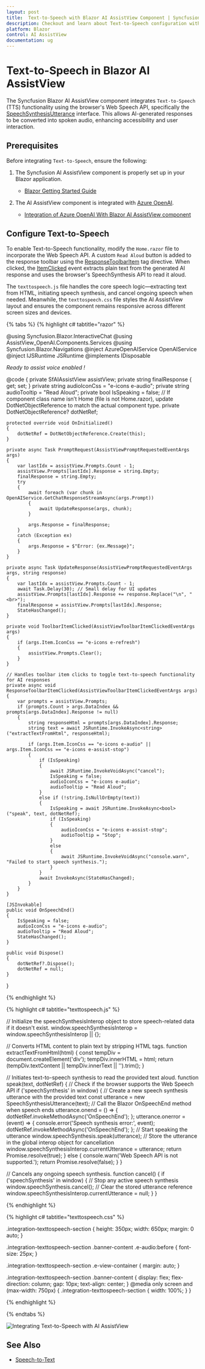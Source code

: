 ```yaml
---
layout: post
title:  Text-to-Speech with Blazor AI AssistView Component | Syncfusion
description: Checkout and learn about Text-to-Speech configuration with Blazor AI AssistView component in Blazor Server App and Blazor WebAssembly App.
platform: Blazor
control: AI AssistView
documentation: ug
---
```


# Text-to-Speech in Blazor AI AssistView

The Syncfusion Blazor AI AssistView component integrates `Text-to-Speech` (TTS) functionality using the browser's Web Speech API, specifically the [SpeechSynthesisUtterance](https://developer.mozilla.org/en-US/docs/Web/API/SpeechSynthesisUtterance) interface. This allows AI-generated responses to be converted into spoken audio, enhancing accessibility and user interaction.

## Prerequisites

Before integrating `Text-to-Speech`, ensure the following:

1. The Syncfusion AI AssistView component is properly set up in your Blazor application.
    - [Blazor Getting Started Guide](../getting-started)

2. The AI AssistView component is integrated with [Azure OpenAI](https://microsoft.github.io/PartnerResources/skilling/ai-ml-academy/resources/openai).
    - [Integration of Azure OpenAI With Blazor AI AssistView component](../ai-integrations/openai-integration.md)

## Configure Text-to-Speech

To enable Text-to-Speech functionality, modify the `Home.razor` file to incorporate the Web Speech API. A custom `Read Aloud` button is added to the response toolbar using the [ResponseToolbarItem](https://help.syncfusion.com/cr/blazor/Syncfusion.Blazor.InteractiveChat.ResponseToolbarItem.html) tag directive. When clicked, the [ItemClicked](https://help.syncfusion.com/cr/blazor/Syncfusion.Blazor.InteractiveChat.ResponseToolbar.html#Syncfusion_Blazor_InteractiveChat_ResponseToolbar_ItemClicked) event extracts plain text from the generated AI response and uses the browser's SpeechSynthesis API to read it aloud.

The `texttospeech.js` file handles the core speech logic—extracting text from HTML, initiating speech synthesis, and cancel ongoing speech when needed. Meanwhile, the `texttospeech.css` file styles the AI AssistView layout and ensures the component remains responsive across different screen sizes and devices.

{% tabs %}
{% highlight c# tabtitle="razor" %}

@using Syncfusion.Blazor.InteractiveChat
@using AssistView_OpenAI.Components.Services
@using Syncfusion.Blazor.Navigations
@inject AzureOpenAIService OpenAIService
@inject IJSRuntime JSRuntime
@implements IDisposable

<div class="integration-texttospeech-section">
    <SfAIAssistView @ref="assistView" PromptRequested="@PromptRequest">
        <AssistViews>
            <AssistView>
                <BannerTemplate>
                    <div class="banner-content">
                        <div class="e-icons e-audio"></div>
                        <i>Ready to assist voice enabled !</i>
                    </div>
                </BannerTemplate>
            </AssistView>
        </AssistViews>
        <AssistViewToolbar ItemClicked="ToolbarItemClicked">
            <AssistViewToolbarItem Type="ItemType.Spacer"></AssistViewToolbarItem>
            <AssistViewToolbarItem IconCss="e-icons e-refresh"></AssistViewToolbarItem>
        </AssistViewToolbar>
        <ResponseToolbar ItemClicked="ResponseToolbarItemClicked">
            <ResponseToolbarItem IconCss="e-icons e-assist-copy" Tooltip="Copy"></ResponseToolbarItem>
            <ResponseToolbarItem IconCss="@audioIconCss" Tooltip="@audioTooltip"></ResponseToolbarItem>
            <ResponseToolbarItem IconCss="e-icons e-assist-like" Tooltip="Like"></ResponseToolbarItem>
            <ResponseToolbarItem IconCss="e-icons e-assist-dislike" Tooltip="Need Improvement"></ResponseToolbarItem>
        </ResponseToolbar>
    </SfAIAssistView>
</div>

@code {
    private SfAIAssistView assistView;
    private string finalResponse { get; set; }
    private string audioIconCss = "e-icons e-audio";
    private string audioTooltip = "Read Aloud";
    private bool IsSpeaking = false;
    // If component class name isn’t Home (file is not Home.razor), update DotNetObjectReference to match the actual component type.
    private DotNetObjectReference<Home>? dotNetRef;

    protected override void OnInitialized()
    {
        dotNetRef = DotNetObjectReference.Create(this);
    }
    
    private async Task PromptRequest(AssistViewPromptRequestedEventArgs args)
    {
        var lastIdx = assistView.Prompts.Count - 1;
        assistView.Prompts[lastIdx].Response = string.Empty;
        finalResponse = string.Empty;
        try
        {
            await foreach (var chunk in OpenAIService.GetChatResponseStreamAsync(args.Prompt))
            {
                await UpdateResponse(args, chunk);
            }

            args.Response = finalResponse;
        }
        catch (Exception ex)
        {
            args.Response = $"Error: {ex.Message}";
        }
    }

    private async Task UpdateResponse(AssistViewPromptRequestedEventArgs args, string response)
    {
        var lastIdx = assistView.Prompts.Count - 1;
        await Task.Delay(30); // Small delay for UI updates
        assistView.Prompts[lastIdx].Response += response.Replace("\n", "<br>");
        finalResponse = assistView.Prompts[lastIdx].Response;
        StateHasChanged();
    }

    private void ToolbarItemClicked(AssistViewToolbarItemClickedEventArgs args)
    {
        if (args.Item.IconCss == "e-icons e-refresh")
        {
            assistView.Prompts.Clear();
        }
    }

    // Handles toolbar item clicks to toggle text-to-speech functionality for AI responses
    private async void ResponseToolbarItemClicked(AssistViewToolbarItemClickedEventArgs args)
    {
        var prompts = assistView.Prompts;
        if (prompts.Count > args.DataIndex && prompts[args.DataIndex].Response != null)
        {
            string responseHtml = prompts[args.DataIndex].Response;
            string text = await JSRuntime.InvokeAsync<string>("extractTextFromHtml", responseHtml);

            if (args.Item.IconCss == "e-icons e-audio" || args.Item.IconCss == "e-icons e-assist-stop")
            {
                if (IsSpeaking)
                {
                    await JSRuntime.InvokeVoidAsync("cancel");
                    IsSpeaking = false;
                    audioIconCss = "e-icons e-audio";
                    audioTooltip = "Read Aloud";
                }
                else if (!string.IsNullOrEmpty(text))
                {
                    IsSpeaking = await JSRuntime.InvokeAsync<bool>("speak", text, dotNetRef);
                    if (IsSpeaking)
                    {
                        audioIconCss = "e-icons e-assist-stop";
                        audioTooltip = "Stop";
                    }
                    else
                    {
                        await JSRuntime.InvokeVoidAsync("console.warn", "Failed to start speech synthesis.");
                    }
                }
                await InvokeAsync(StateHasChanged);
            }
        }
    }

    [JSInvokable]
    public void OnSpeechEnd()
    {
        IsSpeaking = false;
        audioIconCss = "e-icons e-audio";
        audioTooltip = "Read Aloud";
        StateHasChanged();
    }

    public void Dispose()
    {
        dotNetRef?.Dispose();
        dotNetRef = null;
    }
}

{% endhighlight %}

{% highlight c# tabtitle="texttospeech.js" %}

// Initialize the speechSynthesisInterop object to store speech-related data if it doesn't exist.
window.speechSynthesisInterop = window.speechSynthesisInterop || {};

// Converts HTML content to plain text by stripping HTML tags.
function extractTextFromHtml(html) {
    const tempDiv = document.createElement('div');
    tempDiv.innerHTML = html;
    return (tempDiv.textContent || tempDiv.innerText || '').trim();
}

// Initiates text-to-speech synthesis to read the provided text aloud.
function speak(text, dotNetRef) {
    // Check if the browser supports the Web Speech API
    if ('speechSynthesis' in window) {
        // Create a new speech synthesis utterance with the provided text
        const utterance = new SpeechSynthesisUtterance(text);
        // Call the Blazor OnSpeechEnd method when speech ends
        utterance.onend = () => {
            dotNetRef.invokeMethodAsync('OnSpeechEnd');
        };
        utterance.onerror = (event) => {
            console.error('Speech synthesis error:', event);
            dotNetRef.invokeMethodAsync('OnSpeechEnd');
        };
        // Start speaking the utterance
        window.speechSynthesis.speak(utterance);
        // Store the utterance in the global interop object for cancellation
        window.speechSynthesisInterop.currentUtterance = utterance;
        return Promise.resolve(true);
    } else {
        console.warn('Web Speech API is not supported.');
        return Promise.resolve(false);
    }
}

// Cancels any ongoing speech synthesis.
function cancel() {
    if ('speechSynthesis' in window) {
        // Stop any active speech synthesis
        window.speechSynthesis.cancel();
        // Clear the stored utterance reference
        window.speechSynthesisInterop.currentUtterance = null;
    }
}

{% endhighlight %}

{% highlight c# tabtitle="texttospeech.css" %}

.integration-texttospeech-section {
    height: 350px;
    width: 650px;
    margin: 0 auto;
}

.integration-texttospeech-section .banner-content .e-audio:before {
    font-size: 25px;
}

.integration-texttospeech-section .e-view-container {
    margin: auto;
}

.integration-texttospeech-section .banner-content {
    display: flex;
    flex-direction: column;
    gap: 10px;
    text-align: center;
}
@media only screen and (max-width: 750px) {
    .integration-texttospeech-section {
        width: 100%;
    }
}

{% endhighlight %}

{% endtabs %}

![Integrating Text-to-Speech with AI AssistView](../images/assist-tts.png)

## See Also

* [Speech-to-Text](./speech-to-text.md)
